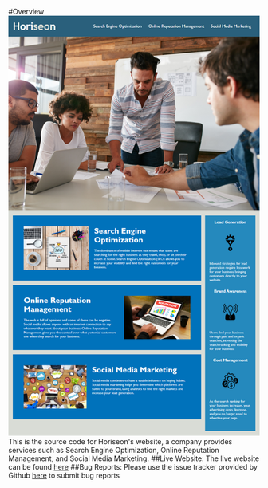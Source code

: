 #Overview
![example screenshot](/assets/images/01-html-css-git-homework-demo.png)
This is the source code for Horiseon's website, a company provides services such as Search Engine Optimization, Online Reputation Management, and Social Media Marketing.
##Live Website:
The live website can be found [here](https://gabriel-viernes.github.io/Horiseon/)
##Bug Reports:
Please use the issue tracker provided by Github [here](https://github.com/Gabriel-Viernes/assign8-24/issues) to submit bug reports

